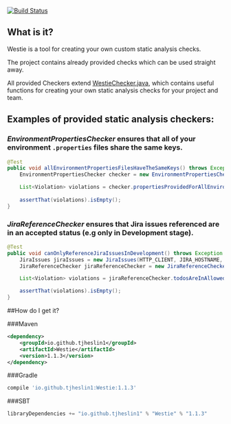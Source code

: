 [![Build Status](https://travis-ci.org/tjheslin1/Westie.svg?branch=master)](https://travis-ci.org/tjheslin1/Westie)

## What is it?

Westie is a tool for creating your own custom static analysis checks.

The project contains already provided checks which can be used straight away.

All provided Checkers extend [WestieChecker.java](src/main/java/io/github/tjheslin1/westie/WestieChecker.java), which 
contains useful functions for creating your own static analysis checks for your project and team.

## Examples of provided static analysis checkers:

### _EnvironmentPropertiesChecker_ ensures that all of your environment `.properties` files share the same keys. 
```java
@Test
public void allEnvironmentPropertiesFilesHaveTheSameKeys() throws Exception {
    EnvironmentPropertiesChecker checker = new EnvironmentPropertiesChecker(FILES_TO_IGNORE);

    List<Violation> violations = checker.propertiesProvidedForAllEnvironments(PROPERTIES_DIR);
    
    assertThat(violations).isEmpty();
}
```

### _JiraReferenceChecker_ ensures that Jira issues referenced are in an accepted status (e.g only in Development stage).
```java
@Test
public void canOnlyReferenceJiraIssuesInDevelopment() throws Exception {
    JiraIssues jiraIssues = new JiraIssues(HTTP_CLIENT, JIRA_HOSTNAME, JIRA_USERNAME, JIRA_PASSWORD, singletonList("Development"));
    JiraReferenceChecker jiraReferenceChecker = new JiraReferenceChecker(jiraIssues, "JIRA-[0-9]{3}", FILES_TO_IGNORE);

    List<Violation> violations = jiraReferenceChecker.todosAreInAllowedStatuses(BASE_PACKAGE);

    assertThat(violations).isEmpty();
}
```

##How do I get it?

###Maven
```xml
<dependency>
    <groupId>io.github.tjheslin1</groupId>
    <artifactId>Westie</artifactId>
    <version>1.1.3</version>
</dependency>
```
###Gradle
```groovy
compile 'io.github.tjheslin1:Westie:1.1.3'
```
###SBT
```scala
libraryDependencies += "io.github.tjheslin1" % "Westie" % "1.1.3"
```

